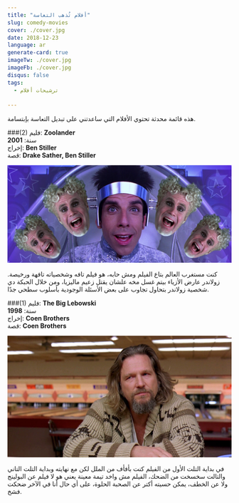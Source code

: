 ```yaml
---
title: "أفلام تُذهب التعاسة"
slug: comedy-movies
cover: ./cover.jpg
date: 2018-12-23
language: ar
generate-card: true
imageTw: ./cover.jpg
imageFb: ./cover.jpg
disqus: false
tags:
  - ترشيحات أفلام

---
```

هذه قائمة محدثة تحتوي الأفلام التي ساعدتني على تبديل التعاسة بإبتسامة.
<!-- end -->

###(2)
فليم: **Zoolander**<br>
سنة: **2001**<br>
إخراج: **Ben Stiller**<br>
قصة: **Drake Sather, Ben Stiller**<br>

![zoolander](./zoolander.png)

كنت مستغرب العالم بتاع الفيلم ومش حابه، هو فيلم تافه وشخصياته تافهة ورخيصة. زولاندر عارض الأزياء بيتم غسل مخه علشان يقتل زعيم ماليزيا، ومن خلال الحبكة دي شخصية زولاندر بتحاول تجاوب على بعض الأسئلة الوجودية بأسلوب سطحي جدًا.

###(1)
فليم: **The Big Lebowski**<br>
سنة: **1998**<br>
إخراج: **Coen Brothers**<br>
قصة: **Coen Brothers**<br>

![dude](./lebowski.jpg)

في بداية التلت الأول من الفيلم كنت بأفأف من الملل لكن مع نهايته وبداية  التلت التاني والتالت سخسخت من الضحك، الفيلم مش واخد تيمة معينة يعني هو لا فيلم عن البولينج ولا عن الخطف، يمكن حسيته أكتر عن الصحبة الحلوة، على أي حال أنا في الآخر ضحكت فشخ.
